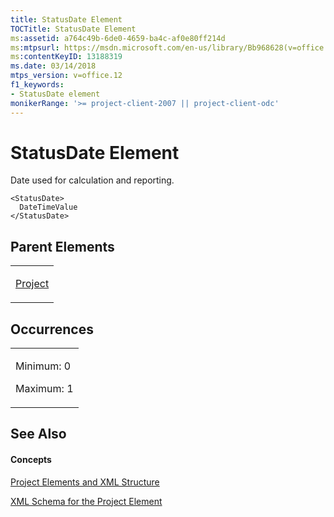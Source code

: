 ```yaml
---
title: StatusDate Element
TOCTitle: StatusDate Element
ms:assetid: a764c49b-6de0-4659-ba4c-af0e80ff214d
ms:mtpsurl: https://msdn.microsoft.com/en-us/library/Bb968628(v=office.12)
ms:contentKeyID: 13188319
ms.date: 03/14/2018
mtps_version: v=office.12
f1_keywords:
- StatusDate element
monikerRange: '>= project-client-2007 || project-client-odc'
---
```


# StatusDate Element




Date used for calculation and reporting.

    <StatusDate>
      DateTimeValue
    </StatusDate>

## Parent Elements

<table>
<colgroup>
<col style="width: 100%" />
</colgroup>
<tbody>
<tr class="odd">
<td><p><a href="project-element.md">Project</a></p></td>
</tr>
</tbody>
</table>

## Occurrences

<table>
<colgroup>
<col style="width: 100%" />
</colgroup>
<tbody>
<tr class="odd">
<td><p>Minimum: 0</p>
<p>Maximum: 1</p></td>
</tr>
</tbody>
</table>

## See Also

#### Concepts

[Project Elements and XML Structure](project-elements-and-xml-structure.md)

[XML Schema for the Project Element](xml-schema-for-the-project-element.md)

